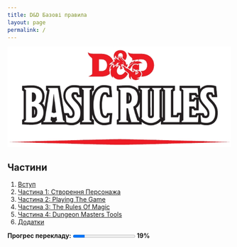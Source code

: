 ```yaml
---
title: D&D Базові правила
layout: page
permalink: /
---
```


![cover]

## Частини

1. [Вступ](001-introduction.md)
2. [Частина 1: Створення Персонажа](Part1CreatingACharacter.md)
3. [Частина 2: Playing The Game](Part2PlayingTheGame.md)
4. [Частина 3: The Rules Of Magic](Part3TheRulesOfMagic.md)
5. [Частина 4: Dungeon Masters Tools](Part4DungeonMastersTools.md)
6. [Додатки](Appendices.md)

<span>**Прогрес перекладу:** <progress value="34" max="180"></progress> **19%** </span>

[cover]: ../assets/img/resources/cover.jpg
